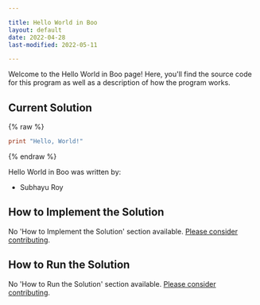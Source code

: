 ```yaml
---

title: Hello World in Boo
layout: default
date: 2022-04-28
last-modified: 2022-05-11

---
```


Welcome to the Hello World in Boo page! Here, you'll find the source code for this program as well as a description of how the program works.

## Current Solution

{% raw %}

```boo
print "Hello, World!"
```

{% endraw %}

Hello World in Boo was written by:

- Subhayu Roy

## How to Implement the Solution

No 'How to Implement the Solution' section available. [Please consider contributing](https://github.com/TheRenegadeCoder/sample-programs-website).

## How to Run the Solution

No 'How to Run the Solution' section available. [Please consider contributing](https://github.com/TheRenegadeCoder/sample-programs-website).